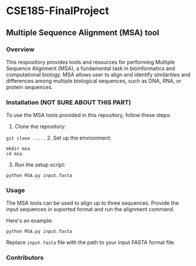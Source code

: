 # CSE185-FinalProject
## Multiple Sequence Alignment (MSA) tool
### Overview 
This respository provides tools and resources for performing Multiple Sequence Alignment (MSA), a fundamental task in bioinformatics and computational biology. MSA allows user to align and identify similarities and differences among multiple biological sequences, such as DNA, RNA, or protein sequences. 

### Installation (NOT SURE ABOUT THIS PART)
To use the MSA tools provided in this repository, follow these steps:
1. Clone the repository:

`git clone .....`
2. Set up the environment:
```
mkdir msa 
cd msa
```
3. Run the setup script: 

`python MSA.py input.fasta`

### Usage 
The MSA tools can be used to align up to three sequences. Provide the input sequences in suported format and run the alignment command. 

Here's an example:

`python MSA.py input.fasta`

Replace `input.fasta` file with the path to your input FASTA format file. 

### Contributors 
